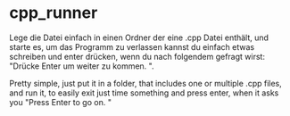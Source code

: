 # cpp_runner
Lege die Datei einfach in einen Ordner der eine .cpp Datei enthält, und starte es, um das Programm zu verlassen kannst du einfach etwas schreiben und enter drücken, wenn du nach folgendem gefragt wirst: "Drücke Enter um weiter zu kommen. ". 

Pretty simple, just put it in a folder, that includes one or multiple .cpp files, and run it, to easily exit just time something and press enter, when it asks you "Press Enter to go on. "
